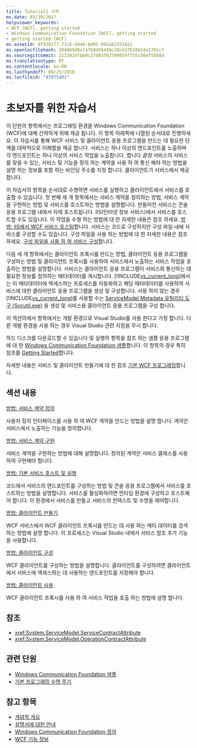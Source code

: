 ```yaml
---
title: Tutorial1 시작
ms.date: 03/30/2017
helpviewer_keywords:
- WCF [WCF], getting started
- Windows Communication Foundation [WCF], getting started
- getting started [WCF]
ms.assetid: df939177-73cb-4440-bd95-092a421516a1
ms.openlocfilehash: 204869d0a7a7b8d56449c28cb37b18624a1701cf
ms.sourcegitcommit: 213292dfbb0c37d83f62709959ff55c50af5560d
ms.translationtype: MT
ms.contentlocale: ko-KR
ms.lasthandoff: 09/25/2018
ms.locfileid: "47075491"
---
```

# <a name="getting-started-tutorial"></a>초보자를 위한 자습서

이 단원의 항목에서는 프로그래밍 환경을 Windows Communication Foundation (WCF)에 대해 간략하게 위해 제공 됩니다. 이 항목 아래쪽에 나열된 순서대로 진행하세요. 이 자습서를 통해 WCF 서비스 및 클라이언트 응용 프로그램을 만드는 데 필요한 단계를 대략적으로 이해할을 제공 합니다. 서비스는 하나 이상의 엔드포인트를 노출하며 각 엔드포인트는 하나 이상의 서비스 작업을 노출합니다. 합니다 *끝점* 서비스의 서비스를 찾을 수 있는, 서비스 및 기능을 정의 하는 계약을 사용 하 여 통신 해야 하는 방법을 설명 하는 정보를 포함 하는 바인딩 주소를 지정 합니다. 클라이언트가 서비스에서 제공 합니다.

 이 자습서의 항목을 순서대로 수행하면 서비스를 실행하고 클라이언트에서 서비스를 호출할 수 있습니다. 첫 번째 세 개 항목에서는 서비스 계약을 정의하는 방법, 서비스 계약을 구현하는 방법 및 서비스를 호스트하는 방법을 설명합니다. 만들어진 서비스는 콘솔 응용 프로그램 내에서 자체 호스트됩니다. IIS(인터넷 정보 서비스)에서 서비스를 호스트할 수도 있습니다. 이 작업을 수행 하는 방법에 대 한 자세한 내용은 참조 하세요. [방법: IIS에서 WCF 서비스 호스팅](../../../docs/framework/wcf/feature-details/how-to-host-a-wcf-service-in-iis.md)합니다. 서비스는 코드로 구성하지만 구성 파일 내에 서비스를 구성할 수도 있습니다. 구성 파일을 사용 하는 방법에 대 한 자세한 내용은 참조 하세요. [구성 파일을 사용 하 여 서비스 구성](../../../docs/framework/wcf/configuring-services-using-configuration-files.md)합니다.

 다음 세 개 항목에서는 클라이언트 프록시를 만드는 방법, 클라이언트 응용 프로그램을 구성하는 방법 및 클라이언트 프록시를 사용하여 서비스에서 노출하는 서비스 작업을 호출하는 방법을 설명합니다. 서비스는 클라이언트 응용 프로그램이 서비스와 통신하는 데 필요한 정보를 정의하는 메타데이터를 게시합니다. [!INCLUDE[vs_current_long](../../../includes/vs-current-long-md.md)]에서는 이 메타데이터에 액세스하는 프로세스를 자동화하고 해당 메타데이터를 사용하여 서비스에 대한 클라이언트 응용 프로그램을 생성 및 구성합니다. 사용 하지 않는 경우 [!INCLUDE[vs_current_long](../../../includes/vs-current-long-md.md)]를 사용할 수는 [ServiceModel Metadata 유틸리티 도구 (Svcutil.exe)](../../../docs/framework/wcf/servicemodel-metadata-utility-tool-svcutil-exe.md) 을 생성 및 서비스용 클라이언트 응용 프로그램을 구성 합니다.

이 섹션의에서 항목에서는 개발 환경으로 Visual Studio를 사용 한다고 가정 합니다. 다른 개발 환경을 사용 하는 경우 Visual Studio 관련 지침을 무시 합니다.

하드 디스크를 다운로드할 수 있습니다 및 실행의 항목을 참조 하는 샘플 응용 프로그램에 대 한 [Windows Communication Foundation 샘플](https://msdn.microsoft.com/library/8ec9d192-5d81-4f64-bfd3-90c5e5858c91)합니다. 이 항목의 경우 특히 참조를 [Getting Started](../../../docs/framework/wcf/samples/getting-started-sample.md)합니다.

자세한 내용은 서비스 및 클라이언트 만들기에 대 한 참조 [기본 WCF 프로그래밍](../../../docs/framework/wcf/basic-wcf-programming.md)합니다.

## <a name="in-this-section"></a>섹션 내용
 [방법: 서비스 계약 정의](../../../docs/framework/wcf/how-to-define-a-wcf-service-contract.md)

 사용자 정의 인터페이스를 사용 하 여 WCF 계약을 만드는 방법을 설명 합니다. 계약은 서비스에서 노출하는 기능을 정의합니다.

 [방법: 서비스 계약 구현](../../../docs/framework/wcf/how-to-implement-a-wcf-contract.md)

 서비스 계약을 구현하는 방법에 대해 설명합니다. 정의된 계약은 서비스 클래스를 사용하여 구현해야 합니다.

 [방법: 기본 서비스 호스트 및 실행](../../../docs/framework/wcf/how-to-host-and-run-a-basic-wcf-service.md)

 코드에서 서비스의 엔드포인트를 구성하는 방법 및 콘솔 응용 프로그램에서 서비스를 호스트하는 방법을 설명합니다. 서비스를 활성화하려면 런타임 환경에 구성하고 호스트해야 합니다. 이 환경에서 서비스를 만들고 서비스의 컨텍스트 및 수명을 제어합니다.

 [방법: 클라이언트 만들기](../../../docs/framework/wcf/how-to-create-a-wcf-client.md)

 WCF 서비스에서 WCF 클라이언트 프록시를 만드는 데 사용 하는 메타 데이터를 검색 하는 방법에 설명 합니다. 이 프로세스는 Visual Studio 내에서 서비스 참조 추가 기능을 사용합니다.

 [방법: 클라이언트 구성](../../../docs/framework/wcf/how-to-configure-a-basic-wcf-client.md)

 WCF 클라이언트를 구성하는 방법을 설명합니다. 클라이언트를 구성하려면 클라이언트에서 서비스에 액세스하는 데 사용하는 엔드포인트를 지정해야 합니다.

 [방법: 클라이언트 사용](../../../docs/framework/wcf/how-to-use-a-wcf-client.md)

 WCF 클라이언트 프록시를 사용 하 여 서비스 작업을 호출 하는 방법에 설명 합니다.

## <a name="reference"></a>참조

- <xref:System.ServiceModel.ServiceContractAttribute>
- <xref:System.ServiceModel.OperationContractAttribute>

## <a name="related-sections"></a>관련 단원

- [Windows Communication Foundation 샘플](https://msdn.microsoft.com/library/8ec9d192-5d81-4f64-bfd3-90c5e5858c91)
- [기본 프로그래밍 수명 주기](../../../docs/framework/wcf/basic-programming-lifecycle.md)

## <a name="see-also"></a>참고 항목

- [개념적 개요](../../../docs/framework/wcf/conceptual-overview.md)
- [설명서에 대한 안내](../../../docs/framework/wcf/guide-to-the-documentation.md)
- [Windows Communication Foundation 정의](../../../docs/framework/wcf/whats-wcf.md)
- [WCF 기능 정보](../../../docs/framework/wcf/feature-details/index.md)